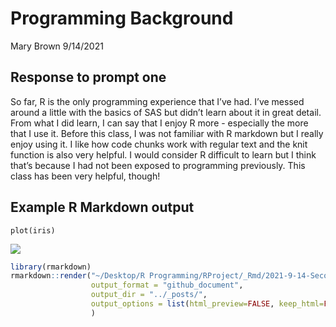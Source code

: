 Programming Background
================
Mary Brown
9/14/2021

## Response to prompt one

So far, R is the only programming experience that I’ve had. I’ve messed
around a little with the basics of SAS but didn’t learn about it in
great detail. From what I did learn, I can say that I enjoy R more -
especially the more that I use it. Before this class, I was not familiar
with R markdown but I really enjoy using it. I like how code chunks work
with regular text and the knit function is also very helpful. I would
consider R difficult to learn but I think that’s because I had not been
exposed to programming previously. This class has been very helpful,
though!

## Example R Markdown output
```{r, include=TRUE}
plot(iris)
```

![](/Users/marybrown/Desktop/R%20Programming/git-project/MBrown1994.github.io/_posts/2021-9-14-Second-Blog-Post_files/figure-gfm/unnamed-chunk-4-1.png)<!-- -->

``` r
library(rmarkdown)
rmarkdown::render("~/Desktop/R Programming/RProject/_Rmd/2021-9-14-Second-Blog-Post.Rmd",
                  output_format = "github_document",
                  output_dir = "../_posts/",
                  output_options = list(html_preview=FALSE, keep_html=FALSE)
                  )  
```
